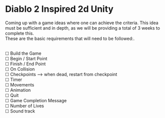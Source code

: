 # Diablo 2 Inspired 2d Unity


Coming up with a game ideas where one can achieve the criteria. This idea must be sufficient and in depth, as we will be providing a total of 3 weeks to complete this.<br> These are the basic requirements that will need to be followed:.<br><br>

☐ Build the Game<br>
☐ Begin / Start Point<br>
☐ Finish / End Point<br>
☐ On Collision<br>
☐ Checkpoints --> when dead, restart from checkpoint<br>
☐ Timer<br>
☐ Movements<br>
☐ Animation<br>
☐ Quit<br>
☐ Game Completion Message<br>
☐ Number of Lives<br>
☐ Sound track<br>
<br>

